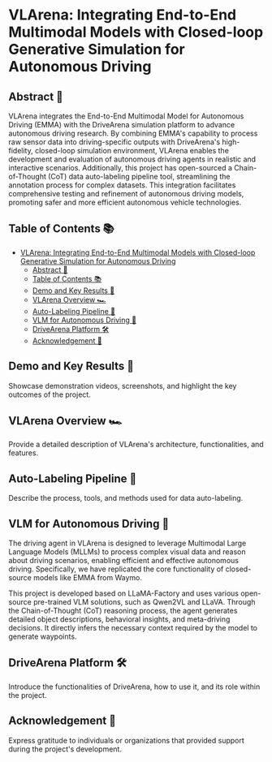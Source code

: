 # VLArena: Integrating End-to-End Multimodal Models with Closed-loop Generative Simulation for Autonomous Driving

## Abstract 📄

VLArena integrates the End-to-End Multimodal Model for Autonomous Driving (EMMA) with the DriveArena simulation platform to advance autonomous driving research. By combining EMMA's capability to process raw sensor data into driving-specific outputs with DriveArena's high-fidelity, closed-loop simulation environment, VLArena enables the development and evaluation of autonomous driving agents in realistic and interactive scenarios. Additionally, this project has open-sourced a Chain-of-Thought (CoT) data auto-labeling pipeline tool, streamlining the annotation process for complex datasets. This integration facilitates comprehensive testing and refinement of autonomous driving models, promoting safer and more efficient autonomous vehicle technologies. 

## Table of Contents 📚

- [VLArena: Integrating End-to-End Multimodal Models with Closed-loop Generative Simulation for Autonomous Driving](#vlarena-integrating-end-to-end-multimodal-models-with-closed-loop-generative-simulation-for-autonomous-driving)
  - [Abstract 📄](#abstract-)
  - [Table of Contents 📚](#table-of-contents-)
  - [Demo and Key Results 🎯](#demo-and-key-results-)
  - [VLArena Overview 🏎️](#vlarena-overview-️)
  - [Auto-Labeling Pipeline 🔖](#auto-labeling-pipeline-)
  - [VLM for Autonomous Driving 🚗](#vlm-for-autonomous-driving-)
  - [DriveArena Platform 🛠️](#drivearena-platform-️)
  - [Acknowledgement 🙏](#acknowledgement-)

## Demo and Key Results 🎯

Showcase demonstration videos, screenshots, and highlight the key outcomes of the project.

## VLArena Overview 🏎️

Provide a detailed description of VLArena's architecture, functionalities, and features.

## Auto-Labeling Pipeline 🔖

Describe the process, tools, and methods used for data auto-labeling.

## VLM for Autonomous Driving 🚗

The driving agent in VLArena is designed to leverage Multimodal Large Language Models (MLLMs) to process complex visual data and reason about driving scenarios, enabling efficient and effective autonomous driving. Specifically, we have replicated the core functionality of closed-source models like EMMA from Waymo.

This project is developed based on LLaMA-Factory and uses various open-source pre-trained VLM solutions, such as Qwen2VL and LLaVA. Through the Chain-of-Thought (CoT) reasoning process, the agent generates detailed object descriptions, behavioral insights, and meta-driving decisions. It directly infers the necessary context required by the model to generate waypoints.

## DriveArena Platform 🛠️

Introduce the functionalities of DriveArena, how to use it, and its role within the project.

## Acknowledgement 🙏

Express gratitude to individuals or organizations that provided support during the project's development.
